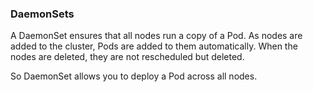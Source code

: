 ### DaemonSets
A DaemonSet ensures that all nodes run a copy of a Pod. As nodes are added to the cluster, Pods are added to them automatically. When the nodes are deleted, they are not rescheduled but deleted.

So DaemonSet allows you to deploy a Pod across all nodes.